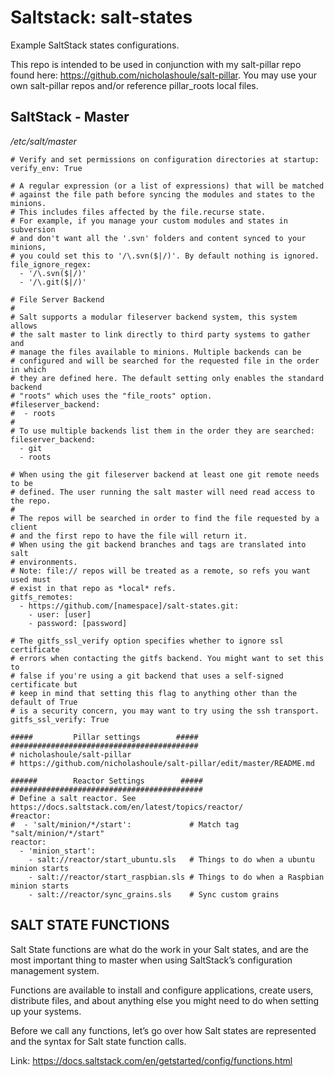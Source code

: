 # Saltstack: salt-states

Example SaltStack states configurations.

This repo is intended to be used in conjunction with my salt-pillar repo found here: https://github.com/nicholashoule/salt-pillar. You may use your own salt-pillar repos and/or reference pillar_roots local files.

## SaltStack - Master
*/etc/salt/master*

```
# Verify and set permissions on configuration directories at startup:
verify_env: True

# A regular expression (or a list of expressions) that will be matched
# against the file path before syncing the modules and states to the minions.
# This includes files affected by the file.recurse state.
# For example, if you manage your custom modules and states in subversion
# and don't want all the '.svn' folders and content synced to your minions,
# you could set this to '/\.svn($|/)'. By default nothing is ignored.
file_ignore_regex:
  - '/\.svn($|/)'
  - '/\.git($|/)'

# File Server Backend
#
# Salt supports a modular fileserver backend system, this system allows
# the salt master to link directly to third party systems to gather and
# manage the files available to minions. Multiple backends can be
# configured and will be searched for the requested file in the order in which
# they are defined here. The default setting only enables the standard backend
# "roots" which uses the "file_roots" option.
#fileserver_backend:
#  - roots
#
# To use multiple backends list them in the order they are searched:
fileserver_backend:
  - git
  - roots

# When using the git fileserver backend at least one git remote needs to be
# defined. The user running the salt master will need read access to the repo.
#
# The repos will be searched in order to find the file requested by a client
# and the first repo to have the file will return it.
# When using the git backend branches and tags are translated into salt
# environments.
# Note: file:// repos will be treated as a remote, so refs you want used must
# exist in that repo as *local* refs.
gitfs_remotes:
  - https://github.com/[namespace]/salt-states.git:
    - user: [user]
    - password: [password]

# The gitfs_ssl_verify option specifies whether to ignore ssl certificate
# errors when contacting the gitfs backend. You might want to set this to
# false if you're using a git backend that uses a self-signed certificate but
# keep in mind that setting this flag to anything other than the default of True
# is a security concern, you may want to try using the ssh transport.
gitfs_ssl_verify: True

#####         Pillar settings        #####
##########################################
# nicholashoule/salt-pillar
# https://github.com/nicholashoule/salt-pillar/edit/master/README.md

######        Reactor Settings        #####
###########################################
# Define a salt reactor. See https://docs.saltstack.com/en/latest/topics/reactor/
#reactor:
#  - 'salt/minion/*/start':             # Match tag "salt/minion/*/start"
reactor:
  - 'minion_start':
    - salt://reactor/start_ubuntu.sls   # Things to do when a ubuntu minion starts
    - salt://reactor/start_raspbian.sls # Things to do when a Raspbian minion starts
    - salt://reactor/sync_grains.sls    # Sync custom grains

```

## SALT STATE FUNCTIONS

Salt State functions are what do the work in your Salt states, and are the most important thing to master when using SaltStack’s configuration management system.

Functions are available to install and configure applications, create users, distribute files, and about anything else you might need to do when setting up your systems.

Before we call any functions, let’s go over how Salt states are represented and the syntax for Salt state function calls.

Link: https://docs.saltstack.com/en/getstarted/config/functions.html
